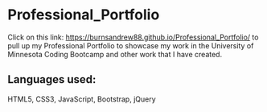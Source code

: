 # Professional_Portfolio

Click on this link: https://burnsandrew88.github.io/Professional_Portfolio/ to pull up my Professional Portfolio to showcase my work in the University of Minnesota Coding Bootcamp and other work that I have created. 

## Languages used:
HTML5, CSS3, JavaScript, Bootstrap, jQuery
